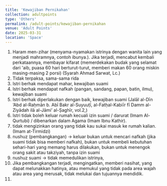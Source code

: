 ```yaml
---
title: 'Kewajiban Pernikahan'
collection: adultpoints
type: 'Others'
permalink: /adult-points/kewajiban-pernikahan
venue: 'Adult Points'
date: 2025-03-31
location: 'Space'
---
```


1. Haram men-zihar (menyama-nyamakan istrinya dengan wanita lain yang menjadi mahramnya, contoh ibunya.). Jika terjadi, mencabut kembali perkataannya, membayar kifarat (memerdekakan budak yang selamat dari 'aib, puasa 60 hari berturut-turut, memberi makan 60 orang miskin masing-masing 2 porsi) (Syarah Ahmad Sarwat, Lc.)
2. Tidak terpaksa, sama-sama rida
3. Istri berhak mendapat mahar, kewajiban suami
4. Istri berhak mendapat nafkah (pangan, sandang, papan, batin, ilmu), kewajiban suami
5. Istri berhak diperlakukan dengan baik, kewajiban suami (Jalāl al-Dīn ‘Abd al-Raḥmān b. Abī Bakr al-Suyuuṭī, al-Fatḥal-Kabiīr fī Damm al-Ziyādah ilā al-Jāmi’ al-Ṣaghīr, vol.2,)
6. Istri tidak boleh keluar rumah kecuali izin suami / darurat (Imam Al-Qurtubi) / dibenarkan dalam Agama (Imam Ibnu Kathir).
7. tidak mengizinkan orang yang tidak kau sukai masuk ke rumah kalian. (Imam at-Tirmidzi)
8. nushuz (pembangkangan) -> keluar bukan untuk mencari nafkah (jika suami tidak bisa memberi nafkah), bukan untuk membeli kebutuhan sehari-hari yang memang harus dilakukan, bukan untuk menengok orang sakit atau takziyah, tanpa izin suami
9. nushuz suami -> tidak memedulikan istrinya, 
10. Jika pembangkangan terjadi, mengingatkan, memberi nasihat, yang dapat melunakkan hatinya, atau memukul yang tidak pada area wajah atau area yang merusak, tidak melukai dan tujuannya mendidik.
11. 
